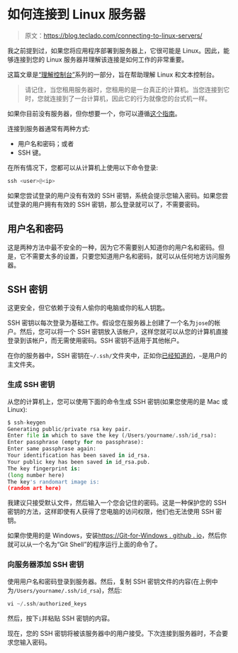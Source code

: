 # 如何连接到 Linux 服务器

> 原文：<https://blog.teclado.com/connecting-to-linux-servers/>

我之前提到过，如果您将应用程序部署到服务器上，它很可能是 Linux。因此，能够连接到您的 Linux 服务器并理解该连接是如何工作的非常重要。

这篇文章是[“理解控制台”](https://blog.teclado.com/tag/understanding-the-console/)系列的一部分，旨在帮助理解 Linux 和文本控制台。

> 请记住，当您租用服务器时，您租用的是一台真正的计算机。当您连接到它时，您就连接到了一台计算机，因此它的行为就像您的台式机一样。

如果你目前没有服务器，但你想要一个，你可以遵循[这个指南](https://medium.com/school-of-code/deployment-of-a-flask-application-to-digitalocean-dfecc04a723b#.gs58nhhu0)。

连接到服务器通常有两种方式:

*   用户名和密码；或者
*   SSH 键。

在所有情况下，您都可以从计算机上使用以下命令登录:

```py
ssh <user>@<ip> 
```

如果您尝试登录的用户没有有效的 SSH 密钥，系统会提示您输入密码。如果您尝试登录的用户拥有有效的 SSH 密钥，那么登录就可以了，不需要密码。

## 用户名和密码

这是两种方法中最不安全的一种，因为它不需要别人知道你的用户名和密码。但是，它不需要太多的设置，只要您知道用户名和密码，就可以从任何地方访问服务器。

## SSH 密钥

这更安全，但它依赖于没有人偷你的电脑或你的私人钥匙。

SSH 密钥以每次登录为基础工作。假设您在服务器上创建了一个名为`jose`的帐户。然后，您可以将一个 SSH 密钥放入该帐户，这样您就可以从您的计算机直接登录到该帐户，而无需使用密码。SSH 密钥不适用于其他帐户。

在你的服务器中，SSH 密钥在`~/.ssh/`文件夹中，正如你[已经知道的](https://blog.teclado.com/basic-linux-console-commands/)，`~`是用户的主文件夹。

### 生成 SSH 密钥

从您的计算机上，您可以使用下面的命令生成 SSH 密钥(如果您使用的是 Mac 或 Linux):

```py
$ ssh-keygen
Generating public/private rsa key pair.
Enter file in which to save the key (/Users/yourname/.ssh/id_rsa): 
Enter passphrase (empty for no passphrase):
Enter same passphrase again:
Your identification has been saved in id_rsa.
Your public key has been saved in id_rsa.pub.
The key fingerprint is:
(long number here)
The key's randomart image is:
(random art here) 
```

我建议只接受默认文件，然后输入一个您会记住的密码。这是一种保护您的 SSH 密钥的方法，这样即使有人获得了您电脑的访问权限，他们也无法使用 SSH 密钥。

如果你使用的是 Windows，安装[https://Git-for-Windows . github . io](https://git-for-windows.github.io)，然后你就可以从一个名为“Git Shell”的程序运行上面的命令了。

### 向服务器添加 SSH 密钥

使用用户名和密码登录到服务器。然后，复制 SSH 密钥文件的内容(在上例中为`/Users/yourname/.ssh/id_rsa`)，然后:

```py
vi ~/.ssh/authorized_keys 
```

然后，按下`i`并粘贴 SSH 密钥的内容。

现在，您的 SSH 密钥将被该服务器中的用户接受。下次连接到服务器时，不会要求您输入密码。